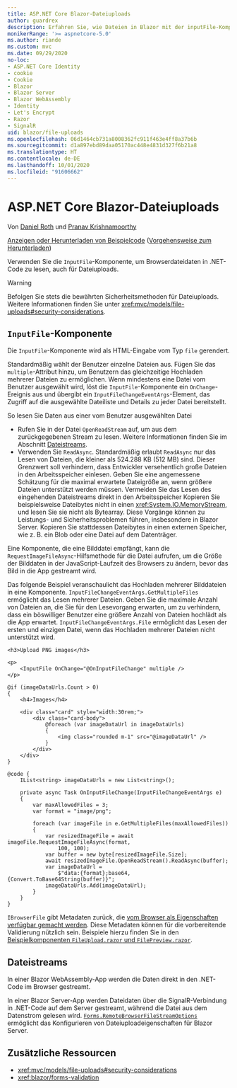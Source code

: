 ```yaml
---
title: ASP.NET Core Blazor-Dateiuploads
author: guardrex
description: Erfahren Sie, wie Dateien in Blazor mit der inputFile-Komponente hochgeladen werden.
monikerRange: '>= aspnetcore-5.0'
ms.author: riande
ms.custom: mvc
ms.date: 09/29/2020
no-loc:
- ASP.NET Core Identity
- cookie
- Cookie
- Blazor
- Blazor Server
- Blazor WebAssembly
- Identity
- Let's Encrypt
- Razor
- SignalR
uid: blazor/file-uploads
ms.openlocfilehash: 06d1464cb731a8008362fc911f463e4ff8a37b6b
ms.sourcegitcommit: d1a897ebd89daa05170ac448e4831d327f6b21a8
ms.translationtype: HT
ms.contentlocale: de-DE
ms.lasthandoff: 10/01/2020
ms.locfileid: "91606662"
---
```

# <a name="aspnet-core-no-locblazor-file-uploads"></a>ASP.NET Core Blazor-Dateiuploads

Von [Daniel Roth](https://github.com/danroth27) und [Pranav Krishnamoorthy](https://github.com/pranavkm)

[Anzeigen oder Herunterladen von Beispielcode](https://github.com/dotnet/AspNetCore.Docs/tree/master/aspnetcore/blazor/file-uploads/samples/) ([Vorgehensweise zum Herunterladen](xref:index#how-to-download-a-sample))

Verwenden Sie die `InputFile`-Komponente, um Browserdateidaten in .NET-Code zu lesen, auch für Dateiuploads.

> [!WARNING]
> Befolgen Sie stets die bewährten Sicherheitsmethoden für Dateiuploads. Weitere Informationen finden Sie unter <xref:mvc/models/file-uploads#security-considerations>.

## <a name="inputfile-component"></a>`InputFile`-Komponente

Die `InputFile`-Komponente wird als HTML-Eingabe vom Typ `file` gerendert.

Standardmäßig wählt der Benutzer einzelne Dateien aus. Fügen Sie das `multiple`-Attribut hinzu, um Benutzern das gleichzeitige Hochladen mehrerer Dateien zu ermöglichen. Wenn mindestens eine Datei vom Benutzer ausgewählt wird, löst die `InputFile`-Komponente ein `OnChange`-Ereignis aus und übergibt ein `InputFileChangeEventArgs`-Element, das Zugriff auf die ausgewählte Dateiliste und Details zu jeder Datei bereitstellt.

So lesen Sie Daten aus einer vom Benutzer ausgewählten Datei

* Rufen Sie in der Datei `OpenReadStream` auf, um aus dem zurückgegebenen Stream zu lesen. Weitere Informationen finden Sie im Abschnitt [Dateistreams](#file-streams).
* Verwenden Sie `ReadAsync`. Standardmäßig erlaubt `ReadAsync` nur das Lesen von Dateien, die kleiner als 524.288 KB (512 MB) sind. Dieser Grenzwert soll verhindern, dass Entwickler versehentlich große Dateien in den Arbeitsspeicher einlesen. Geben Sie eine angemessene Schätzung für die maximal erwartete Dateigröße an, wenn größere Dateien unterstützt werden müssen. Vermeiden Sie das Lesen des eingehenden Dateistreams direkt in den Arbeitsspeicher Kopieren Sie beispielsweise Dateibytes nicht in einen <xref:System.IO.MemoryStream>, und lesen Sie sie nicht als Bytearray. Diese Vorgänge können zu Leistungs- und Sicherheitsproblemen führen, insbesondere in Blazor Server. Kopieren Sie stattdessen Dateibytes in einen externen Speicher, wie z. B. ein Blob oder eine Datei auf dem Datenträger.

Eine Komponente, die eine Bilddatei empfängt, kann die `RequestImageFileAsync`-Hilfsmethode für die Datei aufrufen, um die Größe der Bilddaten in der JavaScript-Laufzeit des Browsers zu ändern, bevor das Bild in die App gestreamt wird.

Das folgende Beispiel veranschaulicht das Hochladen mehrerer Bilddateien in eine Komponente. `InputFileChangeEventArgs.GetMultipleFiles` ermöglicht das Lesen mehrerer Dateien. Geben Sie die maximale Anzahl von Dateien an, die Sie für den Lesevorgang erwarten, um zu verhindern, dass ein böswilliger Benutzer eine größere Anzahl von Dateien hochlädt als die App erwartet. `InputFileChangeEventArgs.File` ermöglicht das Lesen der ersten und einzigen Datei, wenn das Hochladen mehrerer Dateien nicht unterstützt wird.

```razor
<h3>Upload PNG images</h3>

<p>
    <InputFile OnChange="@OnInputFileChange" multiple />
</p>

@if (imageDataUrls.Count > 0)
{
    <h4>Images</h4>

    <div class="card" style="width:30rem;">
        <div class="card-body">
            @foreach (var imageDataUrl in imageDataUrls)
            {
                <img class="rounded m-1" src="@imageDataUrl" />
            }
        </div>
    </div>
}

@code {
    IList<string> imageDataUrls = new List<string>();

    private async Task OnInputFileChange(InputFileChangeEventArgs e)
    {
        var maxAllowedFiles = 3;
        var format = "image/png";

        foreach (var imageFile in e.GetMultipleFiles(maxAllowedFiles))
        {
            var resizedImageFile = await imageFile.RequestImageFileAsync(format, 
                100, 100);
            var buffer = new byte[resizedImageFile.Size];
            await resizedImageFile.OpenReadStream().ReadAsync(buffer);
            var imageDataUrl = 
                $"data:{format};base64,{Convert.ToBase64String(buffer)}";
            imageDataUrls.Add(imageDataUrl);
        }
    }
}
```

`IBrowserFile` gibt Metadaten zurück, die [vom Browser als Eigenschaften verfügbar gemacht werden](https://developer.mozilla.org/docs/Web/API/File#Instance_properties). Diese Metadaten können für die vorbereitende Validierung nützlich sein. Beispiele hierzu finden Sie in den [Beispielkomponenten `FileUpload.razor` und `FilePreview.razor`](https://github.com/dotnet/AspNetCore.Docs/tree/master/aspnetcore/blazor/file-uploads/samples/).

## <a name="file-streams"></a>Dateistreams

In einer Blazor WebAssembly-App werden die Daten direkt in den .NET-Code im Browser gestreamt.

In einer Blazor Server-App werden Dateidaten über die SignalR-Verbindung in .NET-Code auf dem Server gestreamt, während die Datei aus dem Datenstrom gelesen wird. [`Forms.RemoteBrowserFileStreamOptions`](https://github.com/dotnet/aspnetcore/blob/master/src/Components/Web/src/Forms/InputFile/RemoteBrowserFileStreamOptions.cs) ermöglicht das Konfigurieren von Dateiuploadeigenschaften für Blazor Server.

## <a name="additional-resources"></a>Zusätzliche Ressourcen

* <xref:mvc/models/file-uploads#security-considerations>
* <xref:blazor/forms-validation>
